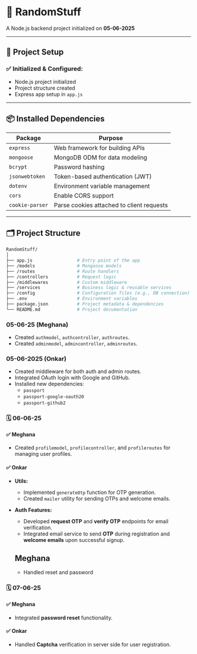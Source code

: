 # 🧪 RandomStuff

A Node.js backend project initialized on **05-06-2025**

---

## 📁 Project Setup

### ✅ Initialized & Configured:
- Node.js project initialized
- Project structure created
- Express app setup in `app.js`

---

## 📦 Installed Dependencies

| Package         | Purpose                                     |
|-----------------|---------------------------------------------|
| `express`       | Web framework for building APIs             |
| `mongoose`      | MongoDB ODM for data modeling               |
| `bcrypt`        | Password hashing                            |
| `jsonwebtoken`  | Token-based authentication (JWT)            |
| `dotenv`        | Environment variable management             |
| `cors`          | Enable CORS support                         |
| `cookie-parser` | Parse cookies attached to client requests   |

---

## 🗂️ Project Structure

```bash
RandomStuff/
│
├── app.js                 # Entry point of the app
├── /models                # Mongoose models
├── /routes                # Route handlers
├── /controllers           # Request logic
├── /middlewares           # Custom middleware
├── /services              # Business logic & reusable services
├── /config                # Configuration files (e.g., DB connection)
├── .env                   # Environment variables
├── package.json           # Project metadata & dependencies
└── README.md              # Project documentation

```


### 05-06-25 (Meghana)
- Created `authmodel`, `authcontroller`, `authroutes`.
- Created `adminmodel`, `admincontroller`, `adminroutes`.



### 05-06-2025 (Onkar)
- Created middleware for both auth and admin routes.
- Integrated OAuth login with Google and GitHub.
- Installed new dependencies:
  - `passport`
  - `passport-google-oauth20`
  - `passport-github2`


### 🗓️ **06-06-25**

#### ✅ Meghana  
- Created `profilemodel`, `profilecontroller`, and `profileroutes` for managing user profiles.

#### ✅ Onkar  
- **Utils:**  
  - Implemented `generateOtp` function for OTP generation.  
  - Created `mailer` utility for sending OTPs and welcome emails.  

- **Auth Features:**  
  - Developed **request OTP** and **verify OTP** endpoints for email verification.  
  - Integrated email service to send **OTP** during registration and **welcome emails** upon successful signup.

  ## Meghana
  - Handled reset and password 

### 🗓️ **07-06-25**

#### ✅ Meghana  
- Integrated **password reset** functionality. 

#### ✅ Onkar  
- Handled **Captcha** verification in server side for user registration.